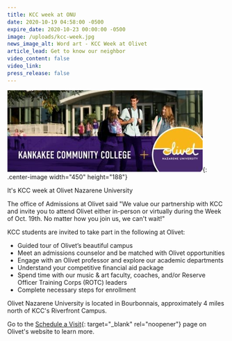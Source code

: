 ```yaml
---
title: KCC week at ONU
date: 2020-10-19 04:58:00 -0500
expire_date: 2020-10-23 00:00:00 -0500
image: /uploads/kcc-week.jpg
news_image_alt: Word art - KCC Week at Olivet
article_lead: Get to know our neighbor
video_content: false
video_link:
press_release: false
---
```


![](/uploads/onu-week-article.jpg){: .center-image width="450" height="188"}

It's KCC week at Olivet Nazarene University

The office of Admissions at Olivet said "We value our partnership with KCC and invite you to attend Olivet either in-person or virtually during the Week of Oct. 19th. No matter how you join us, we can't wait\!"

KCC students are invited to take part in the following at Olivet:

* Guided tour of Olivet’s beautiful campus
* Meet an admissions counselor and be matched with Olivet opportunities
* Engage with an Olivet professor and explore our academic departments
* Understand your competitive financial aid package
* Spend time with our music & art faculty, coaches, and/or Reserve Officer Training Corps (ROTC) leaders
* Complete necessary steps for enrollment

Olivet Nazarene University is located in Bourbonnais, approximately 4 miles north of KCC's Riverfront Campus.

Go to the [Schedule a Visit](https://www.olivet.edu/schedule-visit){: target="_blank" rel="noopener"} page on Olivet's website to learn more.

&nbsp;